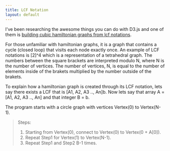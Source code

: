 ```yaml
---
title: LCF Notation
layout: default
---
```

<script type="text/javascript" src="http://mbostock.github.com/d3/d3.js">  </script>
I've been researching the awesome things you can do with D3.js and one of them is [building cubic hamiltonian graphs from lcf notations](http://christophermanning.org/projects/building-cubic-hamiltonian-graphs-from-lcf-notation/).

For those unfamiliar with hamiltonian graphs, it is a graph that contains a cycle (closed loop) that visits each node exactly once. An example of LCF notations is [2]\^4 which is a representation of a tetrahedral graph. The numbers between the square brackets are interpreted modulo N, where N is the number of vertices. The number of vertices, N, is equal to the number of elements inside of the brakets multiplied by the number outside of the brakets.

To explain how a hamiltonian graph is created through its LCF notation, lets say there exists a LCF that is [A1, A2, A3 .., An]b. Now lets say that array A = [A1, A2, A3 .., An] and that integer B = b.

The program starts with a circle graph with vertices Vertex(0) to Vertex(N-1).

<style>

.node {
  stroke: #fff;
  stroke-width: 1.5px;
}

.link {
  stroke: #999;
  stroke-opacity: .6;
}

</style>
<body>
<script src="http://d3js.org/d3.v3.min.js"></script>
<script>

var width = 960,
    height = 500;

var color = d3.scale.category20();

var force = d3.layout.force()
    .charge(-120)
    .linkDistance(30)
    .size([width, height]);

var svg = d3.select("body").append("svg")
    .attr("width", width)
    .attr("height", height);

d3.json("miserables.json", function(error, graph) {
  force
      .nodes(graph.nodes)
      .links(graph.links)
      .start();

  var link = svg.selectAll(".link")
      .data(graph.links)
    .enter().append("line")
      .attr("class", "link")
      .style("stroke-width", function(d) { return Math.sqrt(d.value); });

  var node = svg.selectAll(".node")
      .data(graph.nodes)
    .enter().append("circle")
      .attr("class", "node")
      .attr("r", 5)
      .style("fill", function(d) { return color(d.group); })
      .call(force.drag);

  node.append("title")
      .text(function(d) { return d.name; });

  force.on("tick", function() {
    link.attr("x1", function(d) { return d.source.x; })
        .attr("y1", function(d) { return d.source.y; })
        .attr("x2", function(d) { return d.target.x; })
        .attr("y2", function(d) { return d.target.y; });

    node.attr("cx", function(d) { return d.x; })
        .attr("cy", function(d) { return d.y; });
  });
});

</script>

> Steps:
> 1) Starting from Vertex(0), connect to Vertex(0) to Vertex(0 + A[0]).
> 2) Repeat Step1 for Vertex(1) to Vertex(N-1).
> 3) Repeat Step1 and Step2 B-1 times.